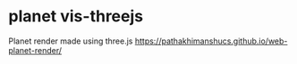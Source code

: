 # planet vis-threejs
Planet render made using three.js
https://pathakhimanshucs.github.io/web-planet-render/
